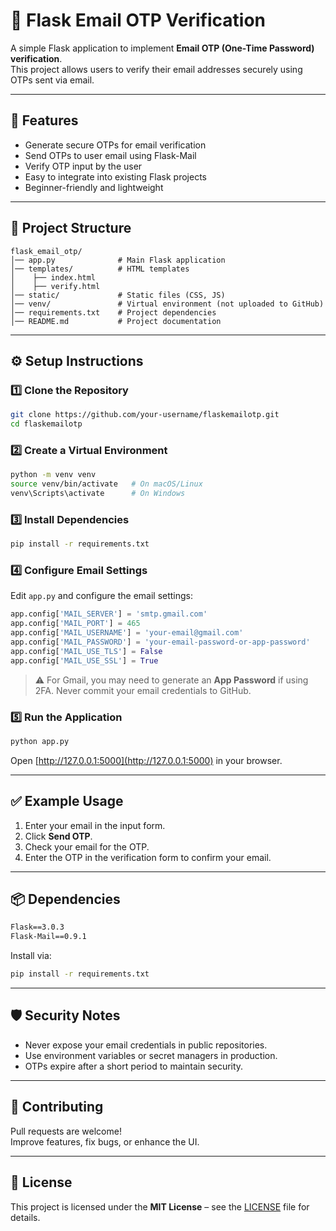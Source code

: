 # 🔐 Flask Email OTP Verification

A simple Flask application to implement **Email OTP (One-Time Password) verification**.  
This project allows users to verify their email addresses securely using OTPs sent via email.

---

## 🚀 Features

- Generate secure OTPs for email verification  
- Send OTPs to user email using Flask-Mail  
- Verify OTP input by the user  
- Easy to integrate into existing Flask projects  
- Beginner-friendly and lightweight  

---

## 📂 Project Structure

```
flask_email_otp/
│── app.py              # Main Flask application
│── templates/          # HTML templates
│    ├── index.html
│    ├── verify.html
│── static/             # Static files (CSS, JS)
│── venv/               # Virtual environment (not uploaded to GitHub)
│── requirements.txt    # Project dependencies
│── README.md           # Project documentation
```

---

## ⚙️ Setup Instructions

### 1️⃣ Clone the Repository
```bash
git clone https://github.com/your-username/flaskemailotp.git
cd flaskemailotp
```

### 2️⃣ Create a Virtual Environment
```bash
python -m venv venv
source venv/bin/activate   # On macOS/Linux
venv\Scripts\activate      # On Windows
```

### 3️⃣ Install Dependencies
```bash
pip install -r requirements.txt
```

### 4️⃣ Configure Email Settings
Edit `app.py` and configure the email settings:

```python
app.config['MAIL_SERVER'] = 'smtp.gmail.com'
app.config['MAIL_PORT'] = 465
app.config['MAIL_USERNAME'] = 'your-email@gmail.com'
app.config['MAIL_PASSWORD'] = 'your-email-password-or-app-password'
app.config['MAIL_USE_TLS'] = False
app.config['MAIL_USE_SSL'] = True
```

> ⚠️ For Gmail, you may need to generate an **App Password** if using 2FA. Never commit your email credentials to GitHub.

### 5️⃣ Run the Application
```bash
python app.py
```
Open [http://127.0.0.1:5000](http://127.0.0.1:5000) in your browser.

---

## ✅ Example Usage

1. Enter your email in the input form.  
2. Click **Send OTP**.  
3. Check your email for the OTP.  
4. Enter the OTP in the verification form to confirm your email.

---

## 📦 Dependencies

```txt
Flask==3.0.3
Flask-Mail==0.9.1
```

Install via:
```bash
pip install -r requirements.txt
```

---

## 🛡️ Security Notes

- Never expose your email credentials in public repositories.  
- Use environment variables or secret managers in production.  
- OTPs expire after a short period to maintain security.

---

## 🤝 Contributing

Pull requests are welcome!  
Improve features, fix bugs, or enhance the UI.

---

## 📜 License

This project is licensed under the **MIT License** – see the [LICENSE](LICENSE) file for details.
